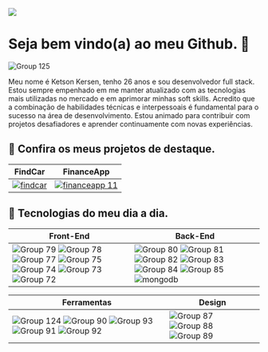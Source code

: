 ![](https://komarev.com/ghpvc/?username=KetsonKersen&color=blue&style=flat-square)

# Seja bem vindo(a) ao meu Github. 🎉
![Group 125](https://github.com/user-attachments/assets/bb3858b0-06c2-488c-9bbd-a7416690ab65)

Meu nome é Ketson Kersen, tenho 26 anos e sou desenvolvedor full stack. 
Estou sempre empenhado em me manter atualizado com as tecnologias mais utilizadas no mercado e em aprimorar minhas soft skills. Acredito que a combinação de habilidades técnicas e interpessoais é fundamental para o sucesso na área de desenvolvimento. Estou animado para contribuir com projetos desafiadores e aprender continuamente com novas experiências.

## 🔹 Confira os meus projetos de destaque.

FindCar | FinanceApp
--- | ---
<a href="https://github.com/KetsonKersen/find-car" target="_blank"> ![findcar](https://github.com/user-attachments/assets/3fa574d4-c02c-4bcf-a7f0-fd4382b045d7) <a/> | <a href="https://github.com/KetsonKersen/FianceApp" target="_blank"> ![financeapp 11](https://github.com/user-attachments/assets/ea9c978f-12dc-4895-8b87-8818f2c801e1) <a/>

## 🔹 Tecnologias do meu dia a dia.
Front-End | Back-End
--- | ---
![Group 79](https://github.com/user-attachments/assets/bb8a34b7-bb74-4121-8568-b412b7c64ab8) ![Group 78](https://github.com/user-attachments/assets/6fa7a400-9283-4bd5-9781-406a7436c3a6) ![Group 77](https://github.com/user-attachments/assets/0ab467b7-9891-41d0-a1f6-d3925077bb5e) ![Group 75](https://github.com/user-attachments/assets/7ff8b63b-9a97-4dec-a0b9-dfe44474181e) ![Group 74](https://github.com/user-attachments/assets/dc8438c1-42f6-46a0-9de6-a152a5e6bb13) ![Group 73](https://github.com/user-attachments/assets/71e7fe7a-732a-487c-a43e-9d0b00919c56) ![Group 72](https://github.com/user-attachments/assets/03d7849a-9211-4744-8905-5f9c4f049573) | ![Group 80](https://github.com/user-attachments/assets/f1140e40-3b0f-43e5-857a-2f86188e9ad4) ![Group 81](https://github.com/user-attachments/assets/218ecee9-01c8-4cd6-855c-940770203e70) ![Group 82](https://github.com/user-attachments/assets/6a98d8cd-30d1-4568-b8fd-68adeac65a55) ![Group 83](https://github.com/user-attachments/assets/a4da60db-69eb-4d6c-afe0-7996e554432b) ![Group 84](https://github.com/user-attachments/assets/d72701ed-055f-4c4c-a850-017828a2c2d4) ![Group 85](https://github.com/user-attachments/assets/4952859b-7b37-4dd2-8cba-b3471d4fbfeb) ![mongodb](https://github.com/user-attachments/assets/acb04c47-f4b6-414d-93f3-0a41306ec559)

Ferramentas | Design
--- | ---
![Group 124](https://github.com/user-attachments/assets/9f8af7f9-fa81-4916-b341-b9aff42ddda1) ![Group 90](https://github.com/user-attachments/assets/fbc7d664-d64f-4ff6-9ac6-988a5dfa1dbb) ![Group 93](https://github.com/user-attachments/assets/26d27f0c-fcf1-47b4-b969-5dba6005def1) ![Group 91](https://github.com/user-attachments/assets/191729a8-463a-4846-a636-f1aaa3e1e41e) ![Group 92](https://github.com/user-attachments/assets/c4d47102-f1eb-46ec-ab35-f25dc2ef3182) | ![Group 87](https://github.com/user-attachments/assets/9e57afbd-af1f-4b4c-a31c-6ae9609f68c0) ![Group 88](https://github.com/user-attachments/assets/5fc7a47f-0579-4109-b3dc-ce200417eb84) ![Group 89](https://github.com/user-attachments/assets/df30f0f8-219c-48bf-afcc-bbd65a48047e)


